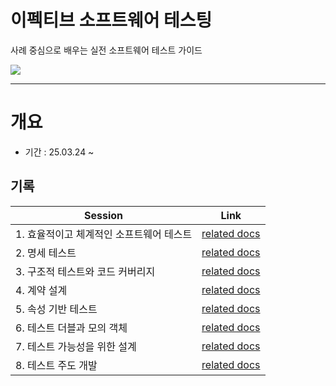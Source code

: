 # 이펙티브 소프트웨어 테스팅

사례 중심으로 배우는 실전 소프트웨어 테스트 가이드

![](https://i.imgur.com/UdWFwWu.png)

---
# 개요
- 기간 : 25.03.24 ~


## 기록
| **Session**             | **Link**                                                 |
| ----------------------- | -------------------------------------------------------- |
| 1. 효율적이고 체계적인 소프트웨어 테스트 | [related docs](./effective-software-testing/chapter1.md) |
| 2. 명세 테스트               | [related docs](./effective-software-testing/chapter2.md) |
| 3. 구조적 테스트와 코드 커버리지     | [related docs](./effective-software-testing/chapter3.md) |
| 4. 계약 설계                | [related docs](./effective-software-testing/chapter4.md) |
| 5. 속성 기반 테스트            | [related docs](./effective-software-testing/chapter5.md) |
| 6. 테스트 더블과 모의 객체        | [related docs](./effective-software-testing/chapter6.md) |
| 7. 테스트 가능성을 위한 설계       | [related docs](./effective-software-testing/chapter7.md) |
| 8. 테스트 주도 개발            | [related docs](./effective-software-testing/chapter8.md) |
